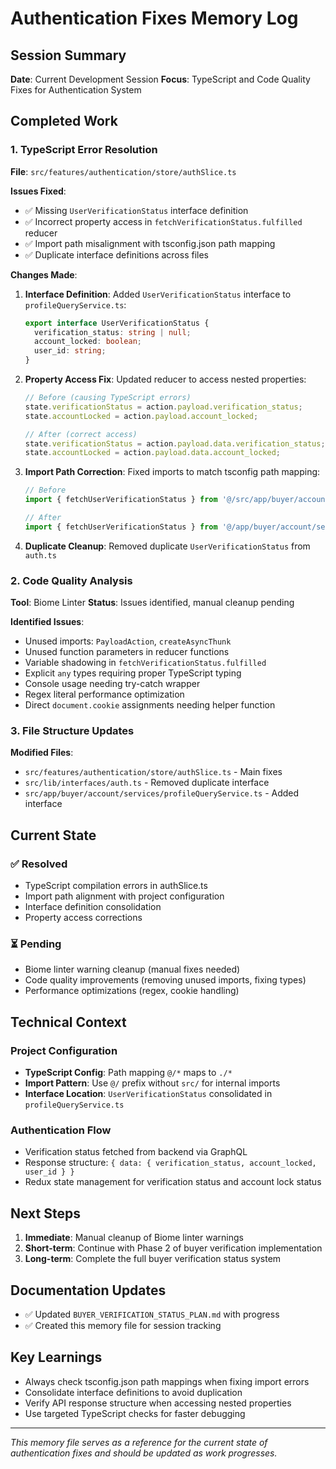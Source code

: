 # Authentication Fixes Memory Log

## Session Summary
**Date**: Current Development Session
**Focus**: TypeScript and Code Quality Fixes for Authentication System

## Completed Work

### 1. TypeScript Error Resolution
**File**: `src/features/authentication/store/authSlice.ts`

**Issues Fixed**:
- ✅ Missing `UserVerificationStatus` interface definition
- ✅ Incorrect property access in `fetchVerificationStatus.fulfilled` reducer
- ✅ Import path misalignment with tsconfig.json path mapping
- ✅ Duplicate interface definitions across files

**Changes Made**:
1. **Interface Definition**: Added `UserVerificationStatus` interface to `profileQueryService.ts`:
   ```typescript
   export interface UserVerificationStatus {
     verification_status: string | null;
     account_locked: boolean;
     user_id: string;
   }
   ```

2. **Property Access Fix**: Updated reducer to access nested properties:
   ```typescript
   // Before (causing TypeScript errors)
   state.verificationStatus = action.payload.verification_status;
   state.accountLocked = action.payload.account_locked;
   
   // After (correct access)
   state.verificationStatus = action.payload.data.verification_status;
   state.accountLocked = action.payload.data.account_locked;
   ```

3. **Import Path Correction**: Fixed imports to match tsconfig path mapping:
   ```typescript
   // Before
   import { fetchUserVerificationStatus } from '@/src/app/buyer/account/services/profileQueryService';
   
   // After
   import { fetchUserVerificationStatus } from '@/app/buyer/account/services/profileQueryService';
   ```

4. **Duplicate Cleanup**: Removed duplicate `UserVerificationStatus` from `auth.ts`

### 2. Code Quality Analysis
**Tool**: Biome Linter
**Status**: Issues identified, manual cleanup pending

**Identified Issues**:
- Unused imports: `PayloadAction`, `createAsyncThunk`
- Unused function parameters in reducer functions
- Variable shadowing in `fetchVerificationStatus.fulfilled`
- Explicit `any` types requiring proper TypeScript typing
- Console usage needing try-catch wrapper
- Regex literal performance optimization
- Direct `document.cookie` assignments needing helper function

### 3. File Structure Updates
**Modified Files**:
- `src/features/authentication/store/authSlice.ts` - Main fixes
- `src/lib/interfaces/auth.ts` - Removed duplicate interface
- `src/app/buyer/account/services/profileQueryService.ts` - Added interface

## Current State

### ✅ Resolved
- TypeScript compilation errors in authSlice.ts
- Import path alignment with project configuration
- Interface definition consolidation
- Property access corrections

### ⏳ Pending
- Biome linter warning cleanup (manual fixes needed)
- Code quality improvements (removing unused imports, fixing types)
- Performance optimizations (regex, cookie handling)

## Technical Context

### Project Configuration
- **TypeScript Config**: Path mapping `@/*` maps to `./*`
- **Import Pattern**: Use `@/` prefix without `src/` for internal imports
- **Interface Location**: `UserVerificationStatus` consolidated in `profileQueryService.ts`

### Authentication Flow
- Verification status fetched from backend via GraphQL
- Response structure: `{ data: { verification_status, account_locked, user_id } }`
- Redux state management for verification status and account lock status

## Next Steps

1. **Immediate**: Manual cleanup of Biome linter warnings
2. **Short-term**: Continue with Phase 2 of buyer verification implementation
3. **Long-term**: Complete the full buyer verification status system

## Documentation Updates
- ✅ Updated `BUYER_VERIFICATION_STATUS_PLAN.md` with progress
- ✅ Created this memory file for session tracking

## Key Learnings
- Always check tsconfig.json path mappings when fixing import errors
- Consolidate interface definitions to avoid duplication
- Verify API response structure when accessing nested properties
- Use targeted TypeScript checks for faster debugging

---
*This memory file serves as a reference for the current state of authentication fixes and should be updated as work progresses.*